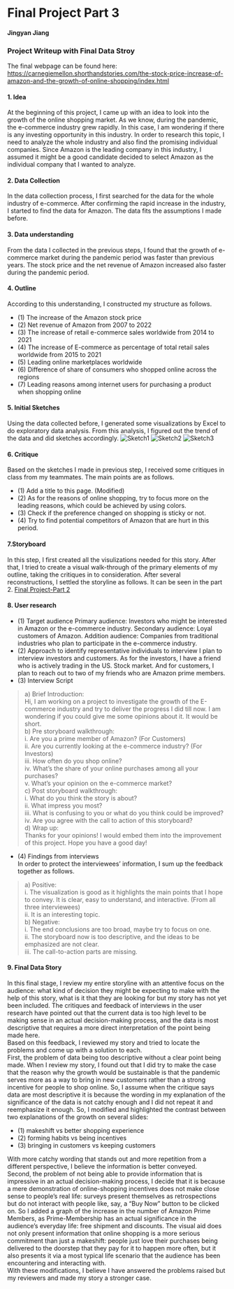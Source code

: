 # Final Project Part 3
#### Jingyan Jiang

### Project Writeup with Final Data Stroy
The final webpage can be found here: https://carnegiemellon.shorthandstories.com/the-stock-price-increase-of-amazon-and-the-growth-of-online-shopping/index.html  
#### 1. Idea
At the beginning of this project, I came up with an idea to look into the growth of the online shopping market. As we know, during the pandemic, the e-commerce industry grew rapidly. In this case, I am wondering if there is any investing opportunity in this industry. In order to research this topic, I need to analyze the whole industry and also find the promising individual companies. Since Amazon is the leading company in this industry, I assumed it might be a good candidate decided to select Amazon as the individual company that I wanted to analyze.  

#### 2. Data Collection
In the data collection process, I first searched for the data for the whole industry of e-commerce. After confirming the rapid increase in the industry, I started to find the data for Amazon. The data fits the assumptions I made before.  

#### 3. Data understanding
From the data I collected in the previous steps, I found that the growth of e-commerce market during the pandemic period was faster than previous years. The stock price and the net revenue of Amazon increased also faster during the pandemic period.   

#### 4. Outline
According to this understanding, I constructed my structure as follows.  
- (1) The increase of the Amazon stock price  
- (2) Net revenue of Amazon from 2007 to 2022  
- (3) The increase of retail e-commerce sales worldwide from 2014 to 2021  
- (4) The increase of E-commerce as percentage of total retail sales worldwide from 2015 to 2021  
- (5) Leading online marketplaces worldwide  
- (6) Difference of share of consumers who shopped online across the regions  
- (7) Leading reasons among internet users for purchasing a product when shopping online   

#### 5. Initial Sketches
Using the data collected before, I generated some visualizations by Excel to do exploratory data analysis. From this analysis, I figured out the trend of the data and did sketches accordingly.
![Sketch1](https://github.com/jingyanjiang/Jiang-portfolio-TSD-course/raw/main/Final_Project/Sketch1.jpg)
![Sketch2](https://github.com/jingyanjiang/Jiang-portfolio-TSD-course/raw/main/Final_Project/Skech2.jpg)
![Sketch3](https://github.com/jingyanjiang/Jiang-portfolio-TSD-course/raw/main/Final_Project/Sketch3.jpg)

#### 6. Critique
Based on the sketches I made in previous step, I received some critiques in class from my teammates. The main points are as follows.   
- (1)	Add a title to this page. (Modified)  
- (2)	As for the reasons of online shopping, try to focus more on the leading reasons, which could be achieved by using colors.  
- (3)	Check if the preference changed on shopping is sticky or not.  
- (4)	Try to find potential competitors of Amazon that are hurt in this period.  
 
#### 7.Storyboard
In this step, I first created all the visulizations needed for this story. After that, I tried to create a visual walk-through of the primary elements of my outline, taking the critiques in to consideration. After several reconstructions, I settled the storyline as follows. It can be seen in the part 2. [Final Project-Part 2](/Final_Project/Final_Project_Part2_Jingyan_Jiang.md) 

#### 8. User research
- (1)	Target audience
      Primary audience: Investors who might be interested in Amazon or the e-commerce industry.
      Secondary audience: Loyal customers of Amazon.
      Addition audience: Companies from traditional industries who plan to participate in the e-commerce industry.
- (2)	Approach to identify representative individuals to interview
      I plan to interview investors and customers. As for the investors, I have a friend who is actively trading in the US. Stock market. And for customers, I plan       to reach out to two of my friends who are Amazon prime members.
- (3)	Interview Script
> a)	Brief Introduction:   
      Hi, I am working on a project to investigate the growth of the E-commerce industry and try to deliver the progress I did till now. I am wondering if you could       give me some opinions about it. It would be short.    
> b) Pre storyboard walkthrough:  
      i. Are you a prime member of Amazon? (For Customers)  
      ii. Are you currently looking at the e-commerce industry? (For Investors)  
      iii. How often do you shop online?  
      iv.	What’s the share of your online purchases among all your purchases?  
      v.	What’s your opinion on the e-commerce market?  
> c) Post storyboard walkthrough:  
      i. What do you think the story is about?  
      ii. What impress you most?  
      iii. What is confusing to you or what do you think could be improved?  
      iv. Are you agree with the call to action of this storyboard?  
> d) Wrap up:  
      Thanks for your opinions! I would embed them into the improvement of this project. Hope you have a good day!  
- (4)	Findings from interviews  
      In order to protect the interviewees’ information, I sum up the feedback together as follows.  
> a) Positive:  
      i. The visualization is good as it highlights the main points that I hope to convey. It is clear, easy to understand, and interactive. (From all three                  interviewees)  
      ii. It is an interesting topic.  
> b) Negative:    
      i.	The end conclusions are too broad, maybe try to focus on one.  
      ii.	The storyboard now is too descriptive, and the ideas to be emphasized are not clear.  
      iii.	The call-to-action parts are missing.  

#### 9.	Final Data Story  
In this final stage, I review my entire storyline with an attentive focus on the audience: what kind of decision they might be expecting to make with the help of this story, what is it that they are looking for but my story has not yet been included. The critiques and feedback of interviews in the user research have pointed out that the current data is too high level to be making sense in an actual decision-making process, and the data is most descriptive that requires a more direct interpretation of the point being made here.   
Based on this feedback, I reviewed my story and tried to locate the problems and come up with a solution to each.  
First, the problem of data being too descriptive without a clear point being made. When I review my story, I found out that I did try to make the case that the reason why the growth would be sustainable is that the pandemic serves more as a way to bring in new customers rather than a strong incentive for people to shop online. So, I assume when the critique says data are most descriptive it is because the wording in my explanation of the significance of the data is not catchy enough and I did not repeat it and reemphasize it enough. So, I modified and highlighted the contrast between two explanations of the growth on several slides:   
- (1) makeshift vs better shopping experience  
- (2) forming habits vs being incentives  
- (3) bringing in customers vs keeping customers  
  
With more catchy wording that stands out and more repetition from a different perspective, I believe the information is better conveyed.   
Second, the problem of not being able to provide information that is impressive in an actual decision-making process, I decide that it is because a mere demonstration of online-shopping incentives does not make close sense to people’s real life: surveys present themselves as retrospections but do not interact with people like, say, a “Buy Now” button to be clicked on. So I added a graph of the increase in the number of Amazon Prime Members, as Prime-Membership has an actual significance in the audience’s everyday life: free shipment and discounts. The visual aid does not only present information that online shopping is a more serious commitment than just a makeshift: people just love their purchases being delivered to the doorstep that they pay for it to happen more often, but it also presents it via a most typical life scenario that the audience has been encountering and interacting with.   
With these modifications, I believe I have answered the problems raised but my reviewers and made my story a stronger case.   



